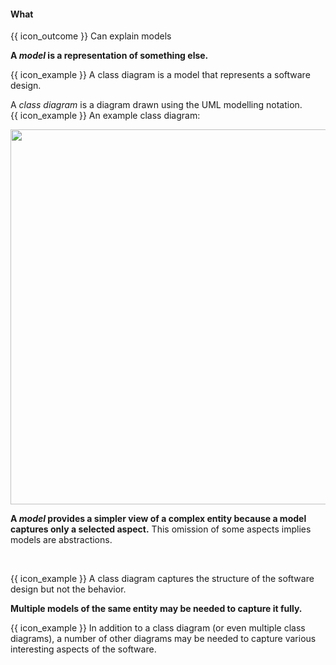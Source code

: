 <div id="title">

#### What

</div>

<span id="prereqs"></span>

<span id="outcomes">{{ icon_outcome }} Can explain models</span>

<div id="body">

**A _model_ is a representation of something else.** 

<tip-box> 

{{ icon_example }} A <trigger trigger="click" for="modal:modellingIntro-classDiagram">class diagram</trigger> is a model that represents a software design.

<!-- TODO: give non-software examples -->

</tip-box>

<modal large title="Class diagrams" id="modal:modellingIntro-classDiagram">

A _class diagram_ is a diagram drawn using the UML modelling notation.<br>
{{ icon_example }} An example class diagram:<br>
  
<img src="{{baseUrl}}/uml/classDiagrams/introduction/what/images/classDiagramExample1.png" width="600" />

</modal>

**A _model_ provides a simpler view of a complex entity because a model captures only a selected aspect.** This omission of some aspects implies models are <trigger trigger="click" for="modal:modellingIntro-abstraction">abstractions</trigger>.

<modal large title="%%Textbook {{ icon_embedding }}%%" id="modal:modellingIntro-abstraction">
  <include src="../../../../book/designFundamentals/abstraction/what/unit-inElsewhere-asFlat.md" boilerplate/>
</modal>

<tip-box> 

{{ icon_example }} A class diagram captures the structure of the software design but not the behavior.

</tip-box>

**Multiple models of the same entity may be needed to capture it fully.** 

<tip-box> 

{{ icon_example }} In addition to a class diagram (or even multiple class diagrams), a number of other diagrams may be needed to capture various interesting aspects of the software.

</tip-box>

</div>

<div id="extras">
</div>